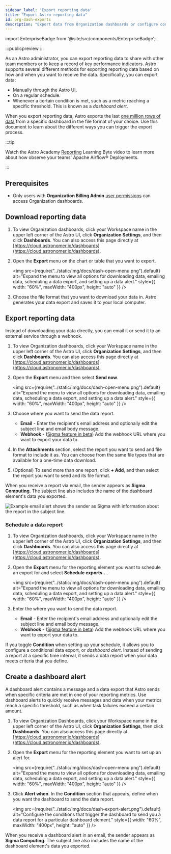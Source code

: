 ```yaml
---
sidebar_label: 'Export reporting data'
title: "Export Astro reporting data"
id: org-dash-exports
description: "Export data from Organization dashboards or configure conditional exports as alerts."
---
```

import EnterpriseBadge from '@site/src/components/EnterpriseBadge';

<EnterpriseBadge/>

:::publicpreview
:::

As an Astro administrator, you can export reporting data to share with other team members or to keep a record of key performance indicators. Astro supports several different methods for exporting reporting data based on how and when you want to receive the data. Specifically, you can export data:

- Manually through the Astro UI.
- On a regular schedule.
- Whenever a certain condition is met, such as a metric reaching a specific threshold. This is known as a *dashboard alert*.

When you export reporting data, Astro exports the last [one million rows of data](https://help.sigmacomputing.com/docs/download-export-and-upload-limitations) from a specific dashboard in the file format of your choice. Use this document to learn about the different ways you can trigger the export process.

:::tip

Watch the Astro Academy [Reporting](https://academy.astronomer.io/learning-bytes-reporting) Learning Byte video to learn more about how observe your teams' Apache Airflow® Deployments.

:::

## Prerequisites

- Only users with **Organization Billing Admin** [user permissions](user-permissions.md#organization-roles) can access Organization dashboards.

## Download reporting data

1. To view Organization dashboards, click your Workspace name in the upper left corner of the Astro UI, click **Organization Settings**, and then click **Dashboards**. You can also access this page directly at [https://cloud.astronomer.io/dashboards](https://cloud.astronomer.io/dashboards).
2. Open the **Export** menu on the chart or table that you want to export.

    <img src={require("../static/img/docs/dash-open-menu.png").default} alt="Expand the menu to view all options for downloading data, emailing data, scheduling a data export, and setting up a data alert." style={{ width: "60%", maxWidth: "400px", height: "auto" }} />

3. Choose the file format that you want to download your data in. Astro generates your data export and saves it to your local computer.

## Export reporting data

Instead of downloading your data directly, you can email it or send it to an external service through a webhook.

1. To view Organization dashboards, click your Workspace name in the upper left corner of the Astro UI, click **Organization Settings**, and then click **Dashboards**. You can also access this page directly at [https://cloud.astronomer.io/dashboards](https://cloud.astronomer.io/dashboards).
2. Open the **Export** menu and then select **Send now**.

    <img src={require("../static/img/docs/dash-open-menu.png").default} alt="Expand the menu to view all options for downloading data, emailing data, scheduling a data export, and setting up a data alert." style={{ width: "60%", maxWidth: "400px", height: "auto" }} />

3. Choose where you want to send the data report.
    - **Email** - Enter the recipient's email address and optionally edit the subject line and email body message.
    - **Webhook** - ([Sigma feature in beta](https://help.sigmacomputing.com/docs/webhook-exports)) Add the webhook URL where you want to export your data to.

4. In the **Attachments** section, select the report you want to send and file format to include it as. You can choose from the same file types that are available for a one-time data download.
5. (Optional) To send more than one report, click **+ Add**, and then select the report you want to send and its file format.

When you receive a report via email, the sender appears as **Sigma Computing**. The subject line also includes the name of the dashboard element's data you exported.

![Example email alert shows the sender as Sigma with information about the report in the subject line.](/img/docs/dash-email-alert.png)

### Schedule a data report

1. To view Organization dashboards, click your Workspace name in the upper left corner of the Astro UI, click **Organization Settings**, and then click **Dashboards**. You can also access this page directly at [https://cloud.astronomer.io/dashboards](https://cloud.astronomer.io/dashboards).
2. Open the **Export** menu for the reporting element you want to schedule an export for and select **Schedule exports...**.

    <img src={require("../static/img/docs/dash-open-menu.png").default} alt="Expand the menu to view all options for downloading data, emailing data, scheduling a data export, and setting up a data alert." style={{ width: "60%", maxWidth: "400px", height: "auto" }} />

3. Enter the where you want to send the data report.
    - **Email** - Enter the recipient's email address and optionally edit the subject line and email body message.
    - **Webhook** - ([Sigma feature in beta](https://help.sigmacomputing.com/docs/webhook-exports)) Add the webhook URL where you want to export your data to.

If you toggle **Condition** when setting up your schedule, it allows you to configure a conditional data export, or *dashboard alert*. Instead of sending a report at a specific time interval, it sends a data report when your data meets criteria that you define.

## Create a dashboard alert

A dashboard alert contains a message and a data export that Astro sends when specific criteria are met in one of your reporting metrics. Use dashboard alerts to quickly receive messages and data when your metrics reach a specific threshold, such as when task failures exceed a certain amount.

1. To view Organization Dashboards, click your Workspace name in the upper left corner of the Astro UI, click **Organization Settings**, then click **Dashboards**. You can also access this page directly at [https://cloud.astronomer.io/dashboards](https://cloud.astronomer.io/dashboards).
2. Open the **Export** menu for the reporting element you want to set up an alert for.

    <img src={require("../static/img/docs/dash-open-menu.png").default} alt="Expand the menu to view all options for downloading data, emailing data, scheduling a data export, and setting up a data alert." style={{ width: "60%", maxWidth: "400px", height: "auto" }} />

3. Click **Alert when**. In the **Condition** section that appears, define when you want the dashboard to send the data report.

    <img src={require("../static/img/docs/dash-export-alert.png").default} alt="Configure the conditions that trigger the dashboard to send you a data report for a particular dashboard element." style={{ width: "60%", maxWidth: "400px", height: "auto" }} />

When you receive a dashboard alert in an email, the sender appears as **Sigma Computing**. The subject line also includes the name of the dashboard element's data you exported.